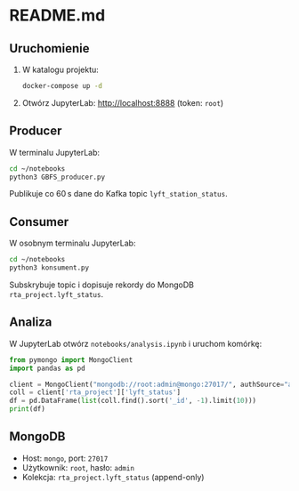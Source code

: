 # README.md

## Uruchomienie

1. W katalogu projektu:

   ```bash
   docker-compose up -d
   ```
2. Otwórz JupyterLab: [http://localhost:8888](http://localhost:8888) (token: `root`)

## Producer

W terminalu JupyterLab:

```bash
cd ~/notebooks
python3 GBFS_producer.py
```

Publikuje co 60 s dane do Kafka topic `lyft_station_status`.

## Consumer

W osobnym terminalu JupyterLab:

```bash
cd ~/notebooks
python3 konsument.py
```

Subskrybuje topic i dopisuje rekordy do MongoDB `rta_project.lyft_status`.

## Analiza

W JupyterLab otwórz `notebooks/analysis.ipynb` i uruchom komórkę:

```python
from pymongo import MongoClient
import pandas as pd

client = MongoClient("mongodb://root:admin@mongo:27017/", authSource="admin")
coll = client['rta_project']['lyft_status']
df = pd.DataFrame(list(coll.find().sort('_id', -1).limit(10)))
print(df)
```

## MongoDB

* Host: `mongo`, port: `27017`
* Użytkownik: `root`, hasło: `admin`
* Kolekcja: `rta_project.lyft_status` (append-only)
